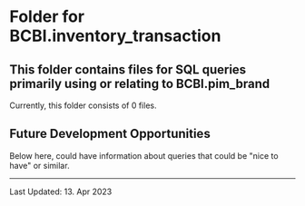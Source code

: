 # Folder for BCBI.inventory_transaction
This folder contains files for SQL queries primarily using or relating to BCBI.pim_brand
-------------------------------------------
Currently, this folder consists of 0 files.












Future Development Opportunities
-----------------------------------------
Below here, could have information about queries that could be "nice to have" or similar.  

------------------------------------------
Last Updated: 13. Apr 2023